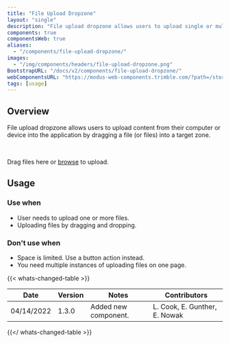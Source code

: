 ```yaml
---
title: "File Upload Dropzone"
layout: "single"
description: "File upload dropzone allows users to upload single or multiple files to the application by dragging and dropping."
components: true
componentsWeb: true
aliases:
  - "/components/file-upload-dropzone/"
images:
  - "/img/components/headers/file-upload-dropzone.png"
BootstrapURL: "/docs/v2/components/file-upload-dropzone/"
webComponentsURL: "https://modus-web-components.trimble.com/?path=/story/components-file-dropzone--default"
tags: [usage]
---
```


## Overview

File upload dropzone allows users to upload content from their computer or device into the application by dragging a file (or files) into a target zone.

<div class="file-drop-zone w-75 mx-auto bg-secondary bg-opacity-10 mt-5">
  <div class="mt-5 text-center h1">
  <svg class="opacity-75" width="32" height="32" fill="currentColor"><use xlink:href="/modus-solid-icons.svg#cloud-upload" /></svg>
  </div>
  <div class="mb-5 text-center text-body">
    Drag files here or <a class="text-underline" href="#">browse</a> to upload.
  </div>
</div>

## Usage

### Use when

- User needs to upload one or more files.
- Uploading files by dragging and dropping.

### Don't use when

- Space is limited. Use a button action instead.
- You need multiple instances of uploading files on one page.

{{< whats-changed-table >}}

| Date       | Version | Notes                | Contributors                  |
| ---------- | ------- | -------------------- | ----------------------------- |
| 04/14/2022 | 1.3.0   | Added new component. | L. Cook, E. Gunther, E. Nowak |

{{</ whats-changed-table >}}

